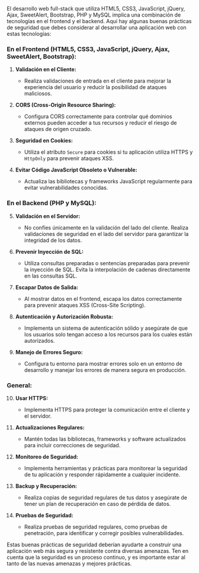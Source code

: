 El desarrollo web full-stack que utiliza HTML5, CSS3, JavaScript, jQuery, Ajax, SweetAlert, Bootstrap, PHP y MySQL implica una combinación de tecnologías en el frontend y el backend. Aquí hay algunas buenas prácticas de seguridad que debes considerar al desarrollar una aplicación web con estas tecnologías:

### En el Frontend (HTML5, CSS3, JavaScript, jQuery, Ajax, SweetAlert, Bootstrap):

1. **Validación en el Cliente:**
   - Realiza validaciones de entrada en el cliente para mejorar la experiencia del usuario y reducir la posibilidad de ataques maliciosos.

2. **CORS (Cross-Origin Resource Sharing):**
   - Configura CORS correctamente para controlar qué dominios externos pueden acceder a tus recursos y reducir el riesgo de ataques de origen cruzado.

3. **Seguridad en Cookies:**
   - Utiliza el atributo `Secure` para cookies si tu aplicación utiliza HTTPS y `HttpOnly` para prevenir ataques XSS.

4. **Evitar Código JavaScript Obsoleto o Vulnerable:**
   - Actualiza las bibliotecas y frameworks JavaScript regularmente para evitar vulnerabilidades conocidas.

### En el Backend (PHP y MySQL):

5. **Validación en el Servidor:**
   - No confíes únicamente en la validación del lado del cliente. Realiza validaciones de seguridad en el lado del servidor para garantizar la integridad de los datos.

6. **Prevenir Inyección de SQL:**
   - Utiliza consultas preparadas o sentencias preparadas para prevenir la inyección de SQL. Evita la interpolación de cadenas directamente en las consultas SQL.

7. **Escapar Datos de Salida:**
   - Al mostrar datos en el frontend, escapa los datos correctamente para prevenir ataques XSS (Cross-Site Scripting).

8. **Autenticación y Autorización Robusta:**
   - Implementa un sistema de autenticación sólido y asegúrate de que los usuarios solo tengan acceso a los recursos para los cuales están autorizados.

9. **Manejo de Errores Seguro:**
   - Configura tu entorno para mostrar errores solo en un entorno de desarrollo y manejar los errores de manera segura en producción.

### General:

10. **Usar HTTPS:**
    - Implementa HTTPS para proteger la comunicación entre el cliente y el servidor.

11. **Actualizaciones Regulares:**
    - Mantén todas las bibliotecas, frameworks y software actualizados para incluir correcciones de seguridad.

12. **Monitoreo de Seguridad:**
    - Implementa herramientas y prácticas para monitorear la seguridad de tu aplicación y responder rápidamente a cualquier incidente.

13. **Backup y Recuperación:**
    - Realiza copias de seguridad regulares de tus datos y asegúrate de tener un plan de recuperación en caso de pérdida de datos.

14. **Pruebas de Seguridad:**
    - Realiza pruebas de seguridad regulares, como pruebas de penetración, para identificar y corregir posibles vulnerabilidades.

Estas buenas prácticas de seguridad deberían ayudarte a construir una aplicación web más segura y resistente contra diversas amenazas. Ten en cuenta que la seguridad es un proceso continuo, y es importante estar al tanto de las nuevas amenazas y mejores prácticas.